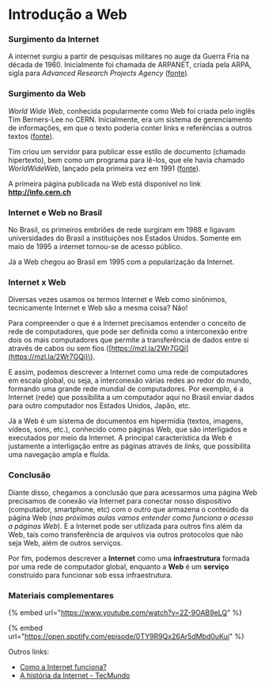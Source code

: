 # Introdução a Web

### Surgimento da Internet

A internet surgiu a partir de pesquisas militares no auge da Guerra Fria na década de 1960.  Inicialmente foi chamada de ARPANET, criada pela ARPA, sigla para _Advanced Research Projects Agency_ \([fonte](https://www.w3.org/wiki/The_history_of_the_Web)\)_._

### Surgimento da Web

_World Wide Web_, conhecida popularmente como Web foi criada pelo inglês Tim Berners-Lee no CERN. Inicialmente, era um sistema de gerenciamento de informações, em que o texto poderia conter links e referências a outros textos \([fonte](https://www.w3.org/wiki/The_history_of_the_Web)\). 

Tim criou um servidor para publicar esse estilo de documento \(chamado hipertexto\), bem como um programa para lê-los, que ele havia chamado _WorldWideWeb_, lançado pela primeira vez em 1991 \([fonte](https://www.w3.org/wiki/The_history_of_the_Web)\).

A primeira página publicada na Web está disponível no link **http://info.cern.ch**

### Internet e Web no Brasil

No Brasil, os primeiros embriões de rede surgiram em 1988 e ligavam universidades do Brasil a instituições nos Estados Unidos. Somente em maio de 1995 a internet tornou-se de acesso público.

Já a Web chegou ao Brasil em 1995 com a popularização da Internet.

### Internet x Web

Diversas vezes usamos os termos Internet e Web como sinônimos, tecnicamente Internet e Web são a mesma coisa? Não! 

Para compreender o que é a Internet precisamos entender o conceito de rede de computadores, que pode ser definida como a interconexão entre dois os mais computadores que permite a transferência de dados entre si através de cabos ou sem fios \([https://mzl.la/2Wr7GQi](https://mzl.la/2Wr7GQi)\). 

E assim, podemos descrever a Internet como uma rede de computadores em escala global, ou seja, a interconexão várias redes ao redor do mundo, formando uma grande rede mundial de computadores. Por exemplo, é a Internet \(rede\) que possibilita a um computador aqui no Brasil enviar dados para outro computador nos Estados Unidos, Japão, etc.

Já a Web é um sistema de documentos em hipermídia \(textos, imagens, vídeos, sons, etc.\), conhecido como páginas Web, que são interligados e executados por meio da Internet. A principal característica da Web é justamente a interligação entre as páginas através de _links,_ que possibilita uma navegação ampla e fluída.

### Conclusão

Diante disso, chegamos a conclusão que para acessarmos uma página Web precisamos de conexão via Internet para conectar nosso dispositivo \(computador, smartphone, etc\) com o outro que armazena o conteúdo da página Web \(_nas próximas aulas vamos entender como funciona o acesso a páginas Web_\). E a Internet pode ser utilizada para outros fins além da Web, tais como transferência de arquivos via outros protocolos que não seja Web, além de outros serviços.

Por fim, podemos descrever a **Internet** como uma **infraestrutura** formada por uma rede de computador global, enquanto a **Web** é um **serviço** construído para funcionar sob essa infraestrutura.

### Materiais complementares

{% embed url="https://www.youtube.com/watch?v=2Z-9OAB9eLQ" %}

{% embed url="https://open.spotify.com/episode/0TY9R9Qx26Ar5dMbd0uKui" %}

Outros links:

* [Como a Internet funciona?](https://developer.mozilla.org/pt-BR/docs/Learn/Common_questions/How_does_the_Internet_work)
* [A história da Internet - TecMundo](https://www.youtube.com/watch?v=pKxWPo73pX0)







